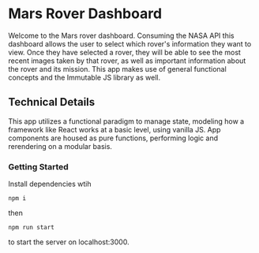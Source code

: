 # Mars Rover Dashboard

Welcome to the Mars rover dashboard. Consuming the NASA API this dashboard allows the user to select which rover's information they want to view. Once they have selected a rover, they will be able to see the most recent images taken by that rover, as well as important information about the rover and its mission. This app makes use of general functional concepts and the Immutable JS library as well.

## Technical Details

This app utilizes a functional paradigm to manage state, modeling how a framework like React works at a basic level, using vanilla JS. App components are housed as pure functions, performing logic and rerendering on a modular basis.

### Getting Started

Install dependencies wtih

```
npm i
```

then

```
npm run start
```

to start the server on localhost:3000.

